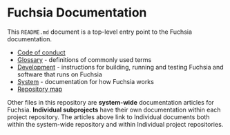 # Fuchsia Documentation

This `README.md` document is a top-level entry point to the Fuchsia
documentation.

 - [Code of conduct](CODE_OF_CONDUCT.md)
 - [Glossary](glossary.md) - definitions of commonly used terms
 - [Development](development.md) - instructions for building, running and testing
   Fuchsia and software that runs on Fuchsia
 - [System](the-book/README.md) - documentation for how Fuchsia works
 - [Repository map](map.md)

Other files in this repository are **system-wide** documentation articles for
Fuchsia. **Individual subprojects** have their own documentation within each
project repository. The articles above link to Individual documents both within
the system-wide repository and within Individual project repositories.

